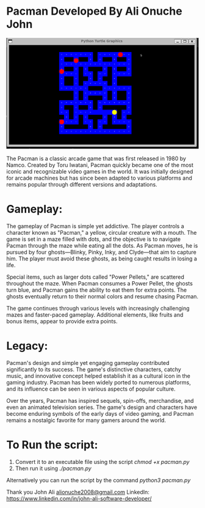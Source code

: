 # Pacman Developed By Ali Onuche John

![Local Image](assets/img.png)

The Pacman is a classic arcade game that was first released in 1980 by Namco. 
Created by Toru Iwatani, Pacman quickly became one of the most iconic and recognizable video games in the world. 
It was initially designed for arcade machines but has since been adapted to various platforms and remains popular through different versions and adaptations.

# Gameplay:
The gameplay of Pacman is simple yet addictive. The player controls a character known as "Pacman," a yellow, circular creature with a mouth. 
The game is set in a maze filled with dots, and the objective is to navigate Pacman through the maze while eating all the dots. As Pacman moves, 
he is pursued by four ghosts—Blinky, Pinky, Inky, and Clyde—that aim to capture him. The player must avoid these ghosts, as being caught results in losing a life.

Special items, such as larger dots called "Power Pellets," are scattered throughout the maze. 
When Pacman consumes a Power Pellet, the ghosts turn blue, and Pacman gains the ability to eat them for extra points. 
The ghosts eventually return to their normal colors and resume chasing Pacman.

The game continues through various levels with increasingly challenging mazes and faster-paced gameplay. 
Additional elements, like fruits and bonus items, appear to provide extra points.

# Legacy:
Pacman's design and simple yet engaging gameplay contributed significantly to its success. 
The game's distinctive characters, catchy music, and innovative concept helped establish it as a cultural icon in the gaming industry. 
Pacman has been widely ported to numerous platforms, and its influence can be seen in various aspects of popular culture.

Over the years, Pacman has inspired sequels, spin-offs, merchandise, and even an animated television series. 
The game's design and characters have become enduring symbols of the early days of video gaming, and Pacman 
remains a nostalgic favorite for many gamers around the world.


# To Run the script:

1) Convert it to an executable file using the script *chmod +x pacman.py*
2) Then run it using *./pacman.py*

Alternatively you can run the script by the command
*python3 pacman.py*

Thank you
John Ali
alionuche2008@gmail.com
LinkedIn: https://www.linkedin.com/in/john-ali-software-developer/
